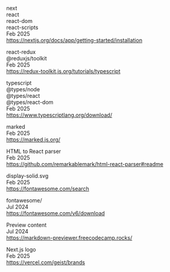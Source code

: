 next
<br>react
<br>react-dom
<br>react-scripts
<br>Feb 2025
<br><https://nextjs.org/docs/app/getting-started/installation>

react-redux
<br>@reduxjs/toolkit
<br>Feb 2025
<br><https://redux-toolkit.js.org/tutorials/typescript>

typescript
<br>@types/node
<br>@types/react
<br>@types/react-dom
<br>Feb 2025
<br><https://www.typescriptlang.org/download/>

marked
<br>Feb 2025
<br><https://marked.js.org/>

HTML to React parser
<br>Feb 2025
<br><https://github.com/remarkablemark/html-react-parser#readme>

display-solid.svg
<br>Feb 2025
<br><https://fontawesome.com/search>

fontawesome/
<br>Jul 2024
<br><https://fontawesome.com/v6/download>

Preview content
<br>Jul 2024
<br><https://markdown-previewer.freecodecamp.rocks/>

Next.js logo
<br>Feb 2025
<br><https://vercel.com/geist/brands>
